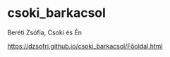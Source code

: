# csoki_barkacsol
Beréti Zsófia, Csoki és Én

https://dzsofri.github.io/csoki_barkacsol/Főoldal.html

